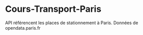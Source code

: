 # Cours-Transport-Paris

API référencent les places de stationnement à Paris.
Données de opendata.paris.fr
